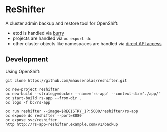 # ReShifter

A cluster admin backup and restore tool for OpenShift:

- etcd is handled via [burry](http://burry.sh)
- projects are handled via `oc export dc`
- other cluster objects like namespaces are handled via [direct API access](https://github.com/kubernetes/client-go) 

## Development

Using OpenShift:

```
git clone https://github.com/mhausenblas/reshifter.git

oc new-project reshifter
oc new-build --strategy=docker --name='rs-app' --context-dir='./app/'
oc start-build rs-app --from-dir .
oc logs -f bc/rs-app

oc run reshifter --image=$REGISTRY_IP:5000/reshifter/rs-app
oc expose dc reshifter --port=8080
oc expose svc/reshifter
http http://rs-app-reshifter.example.com/v1/backup
```

